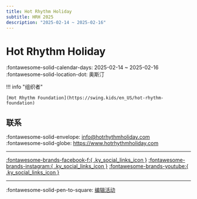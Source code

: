 ```yaml
---
title: Hot Rhythm Holiday
subtitle: HRH 2025
description: "2025-02-14 ~ 2025-02-16"
---
```


# Hot Rhythm Holiday 

:fontawesome-solid-calendar-days: 2025-02-14 ~ 2025-02-16  
:fontawesome-solid-location-dot: 奥斯汀  

!!! info "组织者"

    [Hot Rhythm Foundation](https://swing.kids/en_US/hot-rhythm-foundation)  

## 联系

:fontawesome-solid-envelope: <info@hotrhythmholiday.com>  
:fontawesome-solid-globe: <https://www.hotrhythmholiday.com>  

---

 [:fontawesome-brands-facebook-f:{ .ky_social_links_icon }](https://www.facebook.com/hotrhythmholiday) [:fontawesome-brands-instagram:{ .ky_social_links_icon }](https://instagram.com/hotrhythmholiday) [:fontawesome-brands-youtube:{ .ky_social_links_icon }](https://youtube.com/HotRhythmFoundation)

---

:fontawesome-solid-pen-to-square: [编辑活动](https://github.com/swingdance/events/issues/new?assignees=&labels=update+event&projects=&template=03-update_entity.yml&title=Update%20Event%3A%202025%2Fen_US%20%E2%80%A2%20Hot%20Rhythm%20Holiday&region=en_US&year=2025&id=hot-rhythm-holiday-2025&name=Hot%20Rhythm%20Holiday&org_id=hot-rhythm-foundation)
